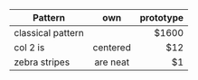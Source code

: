 | Pattern           |   own    | prototype |
| ----------------- | :------: | --------: |
| classical pattern |          |     $1600 |
| col 2 is          | centered |       $12 |
| zebra stripes     | are neat |        $1 |
